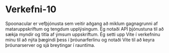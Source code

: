 # Verkefni-10
Spoonacular er vefþjónusta sem veitir aðgang að miklum gagnagrunni af mataruppskriftum og tengdum upplýsingum. Ég notaði API þjónustuna til að sækja myndir og titla af ýmsum uppskriftum.
Ég setti upp Vite í verkefninu mínu til að nýta þægindi þess í þróunarferlinu og notaði Vite til að keyra þróunarserver og sjá breytingar í rauntíma.
